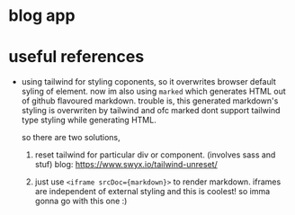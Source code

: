 #   blog app


#   useful references

*   using tailwind for styling coponents, so it overwrites browser default syling of element.
    now im also using `marked` which generates HTML out of github flavoured markdown. 
    trouble is, this generated markdown's styling is overwriten by tailwind and ofc marked dont support tailwind type styling while generating HTML.

    so there are two solutions, 

    1.  reset tailwind for particular div or component. (involves sass and stuf)
        blog: https://www.swyx.io/tailwind-unreset/
    
    2.  just use `<iframe srcDoc={markdown}>` to render markdown.
        iframes are independent of external styling and this is coolest!
        so imma gonna go with this one :)

